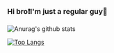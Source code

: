 
### Hi bro❗️I'm just a regular guy🤙
![Anurag's github stats](https://github-readme-stats.vercel.app/api?username=AlphaNull16299&show_icons=true&theme=dark)

[![Top Langs](https://github-readme-stats.vercel.app/api/top-langs/?username=AlphaNull16299&layout=compact&theme=dark)](https://github.com/anuraghazra/github-readme-stats)
